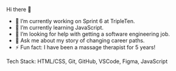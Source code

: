 Hi there 👋

- 🔭 I’m currently working on Sprint 6 at TripleTen.
- 🌱 I’m currently learning JavaScript.
- 🤔 I’m looking for help with getting a software engineering job.
- 💬 Ask me about my story of changing career paths.
- ⚡ Fun fact: I have been a massage therapist for 5 years!

Tech Stack:
HTML/CSS,
Git,
GitHub,
VSCode,
Figma,
JavaScript
